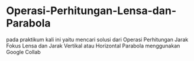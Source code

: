 # Operasi-Perhitungan-Lensa-dan-Parabola
pada praktikum kali ini yaitu mencari solusi dari Operasi Perhitungan Jarak Fokus Lensa dan Jarak Vertikal atau Horizontal Parabola menggunakan Google Collab
